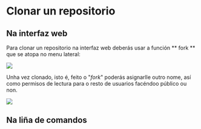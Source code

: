 # Clonar un repositorio

## Na interfaz web

Para clonar un repositorio na interfaz web deberás usar a función ** fork ** que se atopa no menu lateral:

![](http://forxa.colab.coruna.gal/Co-Lab/manual/raw/master/imaxes/fork.png)

Unha vez clonado, isto é, feito o "*fork*" poderás asignarlle outro nome, así como permisos de lectura para o resto de usuarios facéndoo público ou non.

![](http://forxa.colab.coruna.gal/Co-Lab/manual/raw/master/imaxes/fork_rename.png)

## Na liña de comandos
